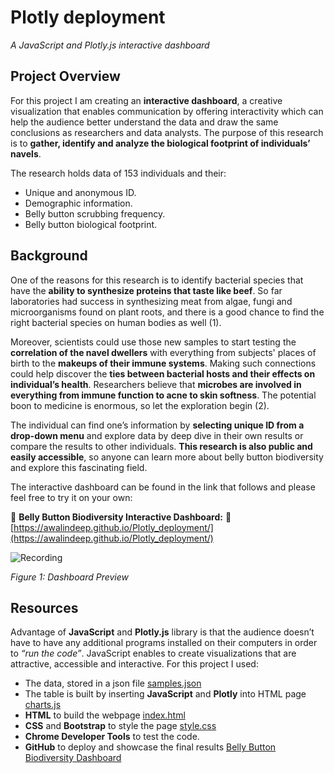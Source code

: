 # Plotly deployment

_A JavaScript and Plotly.js interactive dashboard_

## Project Overview

For this project I am creating an  **interactive dashboard**, a creative visualization that enables communication by offering interactivity which can help the audience better understand the data and draw the same conclusions as researchers and data analysts. The purpose of this research is to  **gather, identify and analyze the biological footprint of individuals’ navels**.

The research holds data of 153 individuals and their:

-   Unique and anonymous ID.
-   Demographic information.
-   Belly button scrubbing frequency.
-   Belly button biological footprint.



## Background

One of the reasons for this research is to identify bacterial species that have the  **ability to synthesize proteins that taste like beef**. So far laboratories had success in synthesizing meat from algae, fungi and microorganisms found on plant roots, and there is a good chance to find the right bacterial species on human bodies as well (1).

Moreover, scientists could use those new samples to start testing the  **correlation of the navel dwellers**  with everything from subjects' places of birth to the  **makeups of their immune systems**. Making such connections could help discover the  **ties between bacterial hosts and their effects on individual’s health**. Researchers believe that  **microbes are involved in everything from immune function to acne to skin softness**. The potential boon to medicine is enormous, so let the exploration begin (2).

The individual can find one’s information by  **selecting unique ID from a drop-down menu**  and explore data by deep dive in their own results or compare the results to other individuals.  **This research is also public and easily accessible**, so anyone can learn more about belly button biodiversity and explore this fascinating field.

The interactive dashboard can be found in the link that follows and please feel free to try it on your own:  
  

🦠  **Belly Button Biodiversity Interactive Dashboard:**   🦠
[https://awalindeep.github.io/Plotly_deployment/](https://awalindeep.github.io/Plotly_deployment/)
  

![Recording](https://github.com/awalindeep/Plotly_deployment/blob/AwalinGHMAIN/images/Recording.gif)

_Figure 1: Dashboard Preview_

## Resources

Advantage of  **JavaScript**  and  **Plotly.js**  library is that the audience doesn’t have to have any additional programs installed on their computers in order to  _“run the code”_. JavaScript enables to create visualizations that are attractive, accessible and interactive. For this project I used:

-   The data, stored in a json file  [samples.json](https://github.com/awalindeep/Plotly_deployment/blob/AwalinGHMAIN/samples.json)
-   The table is built by inserting  **JavaScript**  and  **Plotly**  into HTML page  [charts.js](https://github.com/awalindeep/Plotly_deployment/blob/AwalinGHMAIN/charts.js)
-   **HTML**  to build the webpage  [index.html](https://github.com/awalindeep/Plotly_deployment/blob/AwalinGHMAIN/index.html)
-   **CSS**  and  **Bootstrap**  to style the page  [style.css](https://github.com/awalindeep/Plotly_deployment/blob/AwalinGHMAIN/CSS/style.css)
-   **Chrome Developer Tools**  to test the code.
-   **GitHub**  to deploy and showcase the final results  [Belly Button Biodiversity Dashboard](https://awalindeep.github.io/Plotly_deployment/)
